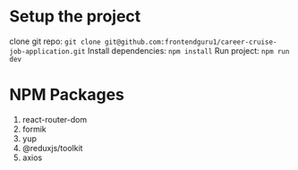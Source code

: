 # Setup the project

clone git repo: `git clone git@github.com:frontendguru1/career-cruise-job-application.git`
Install dependencies: `npm install`
Run project: `npm run dev`

# NPM Packages

1. react-router-dom
2. formik
3. yup
4. @reduxjs/toolkit
5. axios
